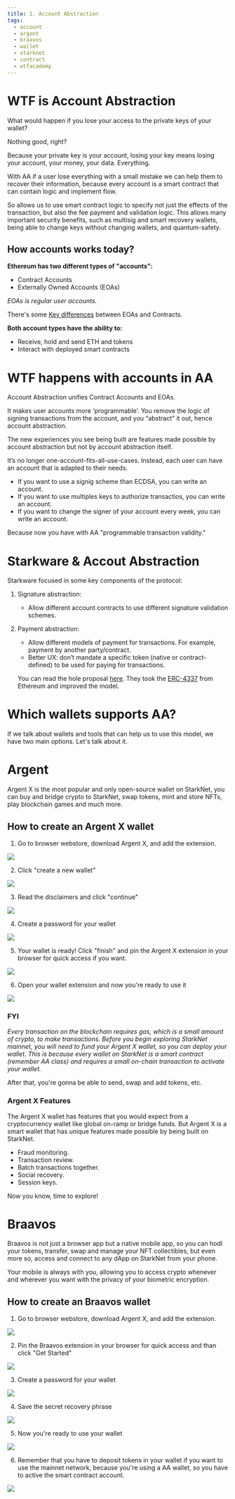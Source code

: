 ```yaml
---
title: 1. Account Abstraction
tags:
  - account
  - argent
  - braavos
  - wallet
  - starknet
  - contract
  - wtfacademy
---
```


# WTF is Account Abstraction

What would happen if you lose your access to the private keys of your wallet?

Nothing good, right?

Because your private key is your account, losing your key means losing your account, your money, your data. Everything.

With AA if a user lose everything with a small mistake we can help them to recover their information, because every account is a smart contract that can contain logic and implement flow.

So allows us to use smart contract logic to specify not just the effects of the transaction, but also the fee payment and validation logic. This allows many important security benefits, such as multisig and smart recovery wallets, being able to change keys without changing wallets, and quantum-safety.


## How accounts works today?


**Ethereum has two different types of "accounts":**

* Contract Accounts
* Externally Owned Accounts (EOAs)

*EOAs is regular user accounts.*

There's some [Key differences](https://ethereum.org/en/developers/docs/accounts/) between EOAs and Contracts.

**Both account types have the ability to:**

* Receive, hold and send ETH and tokens
* Interact with deployed smart contracts




# WTF happens with accounts in AA

Account Abstraction unifies Contract Accounts and EOAs. 

It makes user accounts more ‘programmable’. You remove the logic of signing transactions from the account, and you “abstract” it out, hence account abstraction.

The new experiences you see being built are features made possible by account abstraction but not by account abstraction itself. 

It’s no longer one-account-fits-all-use-cases. Instead, each user can have an account that is adapted to their needs. 

* If you want to use a signig scheme than ECDSA, you can write an account.
* If you want to use multiples keys to authorize transactios, you can write an account.
* If you want to change the signer of your account every week, you can write an account.

Because now you have with AA "programmable transaction validity."


# Starkware & Accout Abstraction

Starkware focused in some key components of the protocol:

1. Signature abstraction:
    * Allow different account contracts to use different signature validation schemes.
2. Payment abstraction:
    * Allow different models of payment for transactions. For example, payment by another party/contract.
    * Better UX: don’t mandate a specific token (native or contract-defined) to be used for paying for transactions.
    
    You can read the hole proposal [here](https://community.starknet.io/t/starknet-account-abstraction-model-part-1/781). They took the [ERC-4337](https://medium.com/infinitism/erc-4337-account-abstraction-without-ethereum-protocol-changes-d75c9d94dc4a) from Ethereum and improved the model.
    
# Which wallets supports AA?

If we talk about wallets and tools that can help us to use this model, we have two main options. Let's talk about it.

# Argent

Argent X is the most popular and only open-source wallet on StarkNet, you can buy and bridge crypto to StarkNet, swap tokens, mint and store NFTs, play blockchain games and much more.

## How to create an Argent X wallet



1.  Go to browser webstore, download Argent X, and add the extension.

![](./img/1.png)

2. Click "create a new wallet"

![](./img/2.png)

3. Read the disclaimers and click "continue"

![](./img/3.png)

4. Create a password for your wallet
 
![](./img/4.png)

5. Your wallet is ready! Click "finish" and pin the Argent X extension in your browser for quick access if you want.

![](./img/5.png)

6. Open your wallet extension and now you're ready to use it

![](./img/6.png)



### FYI

*Every transaction on the blockchain requires gas, which is a small amount of crypto, to make transactions. Before you begin exploring StarkNet mainnet, you will need to fund your Argent X wallet, so you can deploy your wallet. This is because every wallet on StarkNet is a smart contract (remember AA class) and requires a small on-chain transaction to activate your wallet.*

After that, you're gonna be able to send, swap and add tokens, etc.


### Argent X Features

The Argent X wallet has features that you would expect from a cryptocurrency wallet like global on-ramp or bridge funds. But Argent X is a smart wallet that has unique features made possible by being built on StarkNet. 

* Fraud monitoring.
* Transaction review.
* Batch transactions together.
* Social recovery.
* Session keys.


Now you know, time to explore! 

# Braavos

Braavos is not just a browser app but a native mobile app, so you can hodl your tokens, transfer, swap and manage your NFT collectibles, but even more so, access and connect to any dApp on StarkNet from your phone.

Your mobile is always with you, allowing you to access crypto whenever and wherever you want with the privacy of your biometric encryption.


## How to create an Braavos wallet


1.  Go to browser webstore, download Argent X, and add the extension.

![](./img/7.png)


2. Pin the Braavos extension in your browser for quick access and than click "Get Started"

![](./img/8.png)


3. Create a password for your wallet
 
![](./img/9.png)


4. Save the secret recovery phrase

![](./img/10.png)

5. Now you're ready to use your wallet

![](./img/11.png)

6. Remember that you have to deposit tokens in your wallet if you want to use the mainnet network, because you're using a AA wallet, so you have to active the smart contract account.

![](./img/12.png)









